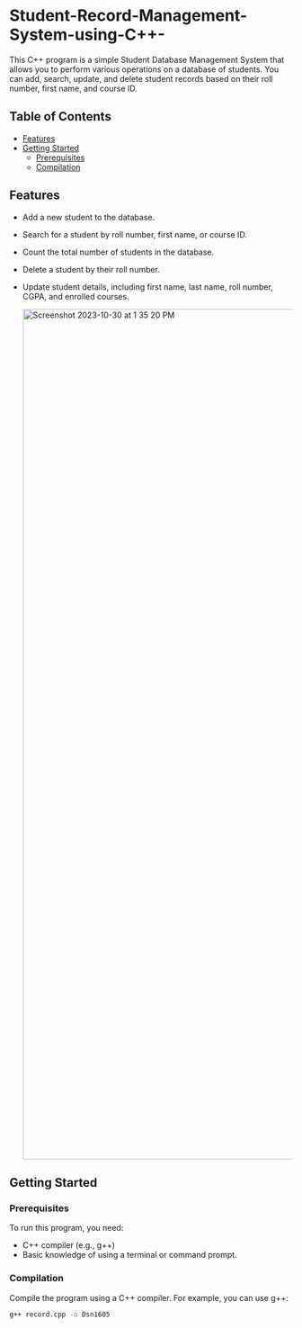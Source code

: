 # Student-Record-Management-System-using-C++-

This C++ program is a simple Student Database Management System that allows you to perform various operations on a database of students. You can add, search, update, and delete student records based on their roll number, first name, and course ID.

## Table of Contents

- [Features](#features)
- [Getting Started](#getting-started)
  - [Prerequisites](#prerequisites)
  - [Compilation](#compilation)


## Features

- Add a new student to the database.
- Search for a student by roll number, first name, or course ID.
- Count the total number of students in the database.
- Delete a student by their roll number.
- Update student details, including first name, last name, roll number, CGPA, and enrolled courses.

  <img width="1512" alt="Screenshot 2023-10-30 at 1 35 20 PM" src="https://github.com/Dsn1605/Student-Record-Management-System-using-Cpp-/assets/114471795/0649f759-a59f-4976-a2e4-81f422e4bc02">


## Getting Started

### Prerequisites

To run this program, you need:

- C++ compiler (e.g., g++)
- Basic knowledge of using a terminal or command prompt.

### Compilation

Compile the program using a C++ compiler. For example, you can use g++:

```bash
g++ record.cpp -o Dsn1605
